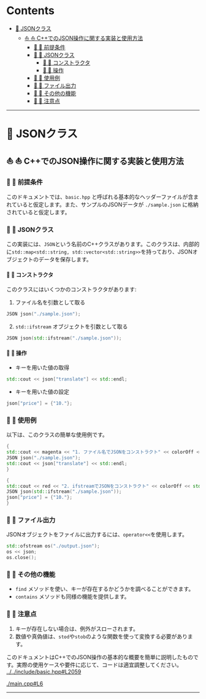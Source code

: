 # Contents
- [🐋 JSONクラス](#🐋-JSONクラス)
    - [⛵ ⛵ C++でのJSON操作に関する実装と使用方法](#⛵-⛵-C++でのJSON操作に関する実装と使用方法)
        - [🪼 🪼 前提条件](#🪼-🪼-前提条件)
        - [🪼 🪼 JSONクラス](#🪼-🪼-JSONクラス)
            - [🐚 🐚 コンストラクタ](#🐚-🐚-コンストラクタ)
            - [🐚 🐚 操作](#🐚-🐚-操作)
        - [🪼 🪼 使用例](#🪼-🪼-使用例)
        - [🪼 🪼 ファイル出力](#🪼-🪼-ファイル出力)
        - [🪼 🪼 その他の機能](#🪼-🪼-その他の機能)
        - [🪼 🪼 注意点](#🪼-🪼-注意点)


---
# 🐋 JSONクラス 

## ⛵ ⛵ C++でのJSON操作に関する実装と使用方法  

### 🪼 🪼 前提条件  

このドキュメントでは、`basic.hpp` と呼ばれる基本的なヘッダーファイルが含まれていると仮定します。また、サンプルのJSONデータが `./sample.json` に格納されていると仮定します。

### 🪼 🪼 JSONクラス  

この実装には、`JSON`という名前のC++クラスがあります。このクラスは、内部的に`std::map<std::string, std::vector<std::string>>`を持っており、JSONオブジェクトのデータを保存します。

#### 🐚 🐚 コンストラクタ  

このクラスにはいくつかのコンストラクタがあります:

1. ファイル名を引数として取る
```cpp
JSON json("./sample.json");
```
2. `std::ifstream` オブジェクトを引数として取る
```cpp
JSON json(std::ifstream("./sample.json"));
```

#### 🐚 🐚 操作  

- キーを用いた値の取得
```cpp
std::cout << json["translate"] << std::endl;
```
- キーを用いた値の設定
```cpp
json["price"] = {"10."};
```

### 🪼 🪼 使用例  

以下は、このクラスの簡単な使用例です。

```cpp
{
std::cout << magenta << "1. ファイル名でJSONをコンストラクト" << colorOff << std::endl;
JSON json("./sample.json");
std::cout << json["translate"] << std::endl;
}
```

```cpp
{
std::cout << red << "2. ifstreamでJSONをコンストラクト" << colorOff << std::endl;
JSON json(std::ifstream("./sample.json"));
json["price"] = {"10."};
}
```

### 🪼 🪼 ファイル出力  

JSONオブジェクトをファイルに出力するには、`operator<<`を使用します。

```cpp
std::ofstream os("./output.json");
os << json;
os.close();
```

### 🪼 🪼 その他の機能  

- `find` メソッドを使い、キーが存在するかどうかを調べることができます。
- `contains` メソッドも同様の機能を提供します。

### 🪼 🪼 注意点  

1. キーが存在しない場合は、例外がスローされます。
2. 数値や真偽値は、`stod`や`stob`のような関数を使って変換する必要があります。

このドキュメントはC++でのJSON操作の基本的な概要を簡単に説明したものです。実際の使用ケースや要件に応じて、コードは適宜調整してください。
[../../include/basic.hpp#L2059](../../include/basic.hpp#L2059)

[./main.cpp#L6](./main.cpp#L6)

---
